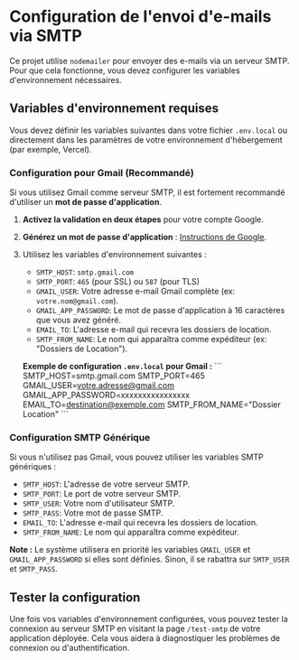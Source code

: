 # Configuration de l'envoi d'e-mails via SMTP

Ce projet utilise `nodemailer` pour envoyer des e-mails via un serveur SMTP. Pour que cela fonctionne, vous devez configurer les variables d'environnement nécessaires.

## Variables d'environnement requises

Vous devez définir les variables suivantes dans votre fichier `.env.local` ou directement dans les paramètres de votre environnement d'hébergement (par exemple, Vercel).

### Configuration pour Gmail (Recommandé)

Si vous utilisez Gmail comme serveur SMTP, il est fortement recommandé d'utiliser un **mot de passe d'application**.

1.  **Activez la validation en deux étapes** pour votre compte Google.
2.  **Générez un mot de passe d'application** : [Instructions de Google](https://support.google.com/accounts/answer/185833).
3.  Utilisez les variables d'environnement suivantes :

    -   `SMTP_HOST`: `smtp.gmail.com`
    -   `SMTP_PORT`: `465` (pour SSL) ou `587` (pour TLS)
    -   `GMAIL_USER`: Votre adresse e-mail Gmail complète (ex: `votre.nom@gmail.com`).
    -   `GMAIL_APP_PASSWORD`: Le mot de passe d'application à 16 caractères que vous avez généré.
    -   `EMAIL_TO`: L'adresse e-mail qui recevra les dossiers de location.
    -   `SMTP_FROM_NAME`: Le nom qui apparaîtra comme expéditeur (ex: "Dossiers de Location").

    **Exemple de configuration `.env.local` pour Gmail :**
    \`\`\`
    SMTP_HOST=smtp.gmail.com
    SMTP_PORT=465
    GMAIL_USER=votre.adresse@gmail.com
    GMAIL_APP_PASSWORD=xxxxxxxxxxxxxxxx
    EMAIL_TO=destination@exemple.com
    SMTP_FROM_NAME="Dossier Location"
    \`\`\`

### Configuration SMTP Générique

Si vous n'utilisez pas Gmail, vous pouvez utiliser les variables SMTP génériques :

-   `SMTP_HOST`: L'adresse de votre serveur SMTP.
-   `SMTP_PORT`: Le port de votre serveur SMTP.
-   `SMTP_USER`: Votre nom d'utilisateur SMTP.
-   `SMTP_PASS`: Votre mot de passe SMTP.
-   `EMAIL_TO`: L'adresse e-mail qui recevra les dossiers de location.
-   `SMTP_FROM_NAME`: Le nom qui apparaîtra comme expéditeur.

**Note :** Le système utilisera en priorité les variables `GMAIL_USER` et `GMAIL_APP_PASSWORD` si elles sont définies. Sinon, il se rabattra sur `SMTP_USER` et `SMTP_PASS`.

## Tester la configuration

Une fois vos variables d'environnement configurées, vous pouvez tester la connexion au serveur SMTP en visitant la page `/test-smtp` de votre application déployée. Cela vous aidera à diagnostiquer les problèmes de connexion ou d'authentification.
